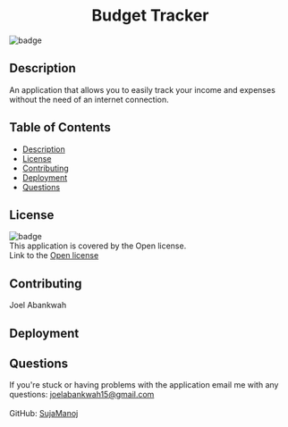 <h1 align="center">Budget Tracker </h1>
  
![badge](https://img.shields.io/badge/license-Open-brightgreen)<br />

## Description

An application that allows you to easily track your income and expenses without the need of an internet connection.

## Table of Contents

- [Description](#description)
- [License](#license)
- [Contributing](#contributing)
- [Deployment](#deployment)
- [Questions](#questions)

## License

![badge](https://img.shields.io/badge/license-Open-brightgreen)
<br />
This application is covered by the Open license.
<br />
Link to the <a href='https://www.google.com/search?q=Open+license'>Open license</a>

## Contributing

Joel Abankwah

## Deployment

## Questions

If you're stuck or having problems with the application email me with any questions: joelabankwah15@gmail.com<br /><br />
GitHub: [SujaManoj](https://github.com/sujamanoj)<br />
<br />
